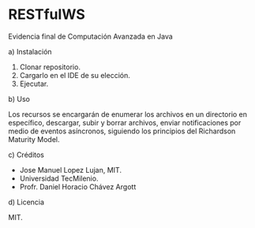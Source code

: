 # RESTfulWS
Evidencia final de Computación Avanzada en Java

a) Instalación

1. Clonar repositorio.
2. Cargarlo en el IDE de su elección.
3. Ejecutar.

b) Uso

Los recursos se encargarán de enumerar los archivos en un directorio en específico, descargar, subir y borrar archivos, enviar notificaciones por medio de eventos asíncronos, siguiendo los principios del Richardson Maturity Model.

c) Créditos

- Jose Manuel Lopez Lujan, MIT.
- Universidad TecMilenio.
- Profr. Daniel Horacio Chávez Argott

d) Licencia

MIT.
